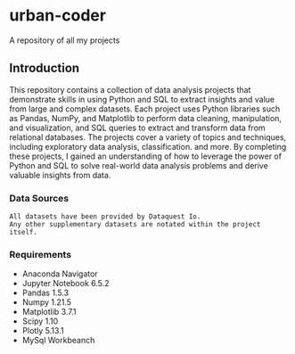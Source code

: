 # urban-coder
A repository of all my projects 

## Introduction

This repository contains a collection of data analysis projects that demonstrate skills in using Python and SQL to extract insights and value from large and complex datasets. Each project uses Python libraries such as Pandas, NumPy, and Matplotlib to perform data cleaning, manipulation, and visualization, and SQL queries to extract and transform data from relational databases. The projects cover a variety of topics and techniques, including exploratory data analysis, classification. and more. By completing these projects, I gained an understanding of how to leverage the power of Python and SQL to solve real-world data analysis problems and derive valuable insights from data.

### Data Sources

~~~
All datasets have been provided by Dataquest Io. 
Any other supplementary datasets are notated within the project itself. 
~~~
### Requirements

* Anaconda Navigator 
* Jupyter Notebook 6.5.2 
* Pandas 1.5.3
* Numpy 1.21.5
* Matplotlib 3.7.1 
* Scipy 1.10 
* Plotly 5.13.1
* MySql Workbeanch 
